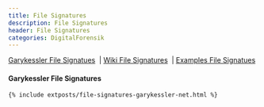 ```yaml
---
title: File Signatures
description: File Signatures
header: File Signatures
categories: DigitalForensik
---
```

<div class="tocContainer">
	<a href="#"  onclick="showx('i3e')">Garykessler File Signatues</a>
	&nbsp;|&nbsp;<a href="#"  onclick="showx('reff')">Wiki File Signatures</a>
	&nbsp;|&nbsp;<a href="#"  onclick="showx('bab1')">Examples File Signatues</a>

<!--
	&nbsp;|&nbsp;<a href="#"  onclick="showx('reff-tes')">Refferensi-TES</a>
-->
</div>

<div id="i3e" style="display:block" border="0">
	<h4> Garykessler File Signatures </h4>

	{% include extposts/file-signatures-garykessler-net.html %}

</div>

<div id="reff" style="display:none" border="0">
	<h4> Wiki File Signatures </h4>

	{% include extposts/wiki-file-signatures.html %}

</div>

<div id="bab1" style="display:none" border="0">
	<!-- https://www.filesignatures.net/index.php?page=all -->
	<h4> Examples File Signatuess </h4>
	<b>
	<!-- <a href="#" onclick="showfsig(2)">Hal-2</a> -->
	Page 
	{% for ix in (1..6) %}
		 <!-- the stuff to be done followed by an increase in the 'counter' variable -->
    	: <a onclick="showfsig( {{ ix }} )"> {{ ix }} </a>
	{% endfor %}
	: <a onclick="showfsig(7)"> All </a>
	</b>
	

<!-- =====BATAS DIV FOR FILE SIGNA 1-18==== -->
<div id="1" style="display:block" border="0">
	{% include extposts/fsig/filesig1.html %} 
</div>
<div id="2" style="display:none" border="0">
	{% include extposts/fsig/filesig2.html %} 
</div>
<div id="3" style="display:none" border="0">
	{% include extposts/fsig/filesig3.html %} 
</div>
<div id="4" style="display:none" border="0">
	{% include extposts/fsig/filesig4.html %} 
</div>
<div id="5" style="display:none" border="0">
	{% include extposts/fsig/filesig5.html %} 
</div>
<div id="6" style="display:none" border="0">
	{% include extposts/fsig/filesig6.html %} 
</div>
<div id="7" style="display:none" border="0">
	{% include extposts/fsig/filesig.html %} 
</div>

<!--

-->



</div>

